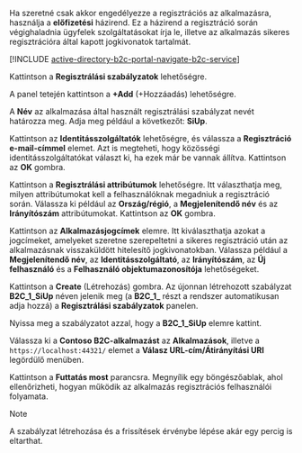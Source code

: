 Ha szeretné csak akkor engedélyezze a regisztrációs az alkalmazásra, használja a **előfizetési** házirend. Ez a házirend a regisztráció során végighaladnia ügyfelek szolgáltatásokat írja le, illetve az alkalmazás sikeres regisztrációra által kapott jogkivonatok tartalmát.

[!INCLUDE [active-directory-b2c-portal-navigate-b2c-service](active-directory-b2c-portal-navigate-b2c-service.md)]

Kattintson a **Regisztrálási szabályzatok** lehetőségre.

A panel tetején kattintson a **+Add** (+Hozzáadás) lehetőségre.

A **Név** az alkalmazása által használt regisztrálási szabályzat nevét határozza meg. Adja meg például a következőt: **SiUp**.

Kattintson az **Identitásszolgáltatók** lehetőségre, és válassza a **Regisztráció e-mail-címmel** elemet. Azt is megteheti, hogy közösségi identitásszolgáltatókat választ ki, ha ezek már be vannak állítva. Kattintson az **OK** gombra.

Kattintson a **Regisztrálási attribútumok** lehetőségre. Itt választhatja meg, milyen attribútumokat kell a felhasználóknak megadniuk a regisztráció során. Válassza ki például az **Ország/régió**, a **Megjelenítendő név** és az **Irányítószám** attribútumokat. Kattintson az **OK** gombra.

Kattintson az **Alkalmazásjogcímek** elemre. Itt kiválaszthatja azokat a jogcímeket, amelyeket szeretne szerepeltetni a sikeres regisztráció után az alkalmazásnak visszaküldött hitelesítő jogkivonatokban. Válassza például a **Megjelenítendő név**, az **Identitásszolgáltató**, az **Irányítószám**, az **Új felhasználó** és a **Felhasználó objektumazonosítója** lehetőségeket.

Kattintson a **Create** (Létrehozás) gombra. Az újonnan létrehozott szabályzat **B2C_1_SiUp** néven jelenik meg (a **B2C\_1\_** részt a rendszer automatikusan adja hozzá) a **Regisztrálási szabályzatok** panelen.

Nyissa meg a szabályzatot azzal, hogy a **B2C_1_SiUp** elemre kattint.

Válassza ki a **Contoso B2C-alkalmazást** az **Alkalmazások**, illetve a `https://localhost:44321/` elemet a **Válasz URL-cím/Átirányítási URI** legördülő menüben.

Kattintson a **Futtatás most** parancsra. Megnyílik egy böngészőablak, ahol ellenőrizheti, hogyan működik az alkalmazás regisztrációs felhasználói folyamata.

> [!NOTE]
> A szabályzat létrehozása és a frissítések érvénybe lépése akár egy percig is eltarthat.
>